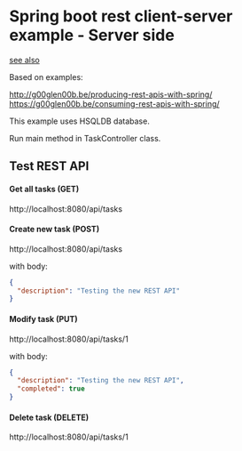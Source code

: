 # Spring boot rest client-server example - Server side

[see also](../spring-boot-rest-client/README.md)

Based on examples:

http://g00glen00b.be/producing-rest-apis-with-spring/
https://g00glen00b.be/consuming-rest-apis-with-spring/

This example uses HSQLDB database.

Run main method in TaskController class.

## Test REST API

#### Get all tasks (GET)

http://localhost:8080/api/tasks

#### Create new task (POST)

http://localhost:8080/api/tasks

with body:

```json
{
  "description": "Testing the new REST API"
}
```

#### Modify task (PUT)

http://localhost:8080/api/tasks/1

with body:

```json
{
  "description": "Testing the new REST API",
  "completed": true
}
```

#### Delete task (DELETE) 

http://localhost:8080/api/tasks/1


